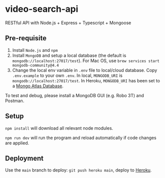 # video-search-api

RESTful API with Node.js + Express + Typescript + Mongoose

## Pre-requisite

1. Install `Node.js` and `npm`
2. Install `MongoDB` and setup a local database (the default is `mongodb://localhost:27017/test`). For Mac OS, use `brew services start mongodb-community@4.4`
3. Change the local env variable in `.env` file to local/cloud database. Copy `.env.example` to your own `.env`. In local, `MONGODB_URI` is `mongodb://localhost:27017/test`. In Heroku, `MONGODB_URI` has been set to a [Mongo Atlas Database](https://www.mongodb.com/cloud/atlas).

To test and debug, please install a MongoDB GUI (e.g. Robo 3T) and Postman.

## Setup

`npm install` will download all relevant node modules.

`npm run dev` will run the program and reload automatically if code changes are applied.

## Deployment

Use the `main` branch to deploy: `git push heroku main`, deploy to [Heroku](https://dashboard.heroku.com/apps).
